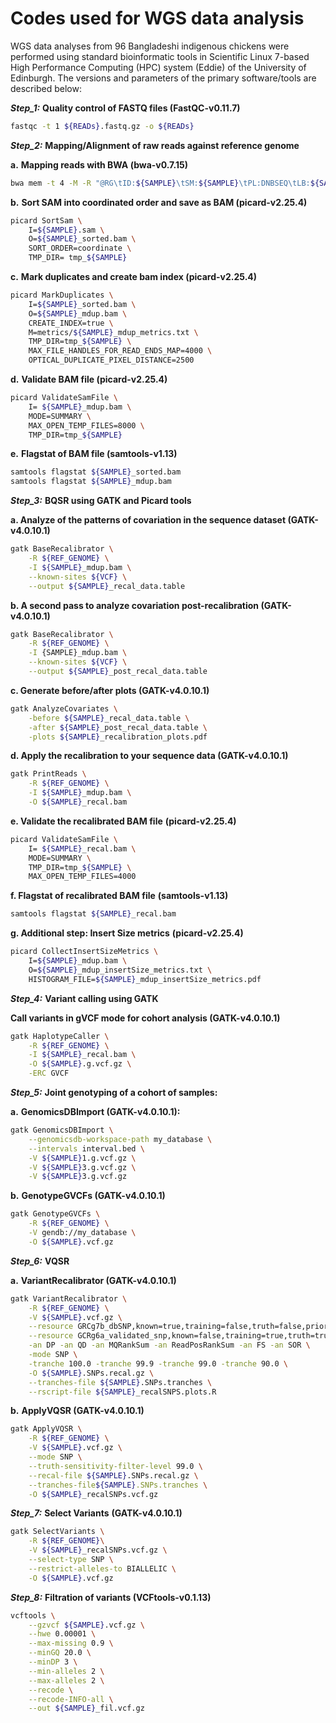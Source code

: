 # **Codes used for WGS data analysis**

WGS data analyses from 96 Bangladeshi indigenous chickens were performed using standard bioinformatic tools in Scientific Linux 7-based High Performance Computing (HPC) system (Eddie) of the University of Edinburgh. The versions and parameters of the primary software/tools are described below:

**_Step_1:_** **Quality control of FASTQ files (FastQC-v0.11.7)**

```sh
fastqc -t 1 ${READs}.fastq.gz -o ${READs}
```



**_Step_2:_** **Mapping/Alignment of raw reads against reference genome**

**a.** **Mapping reads with BWA (bwa-v0.7.15)**

```sh
bwa mem -t 4 -M -R "@RG\tID:${SAMPLE}\tSM:${SAMPLE}\tPL:DNBSEQ\tLB:${SAMPLE}\tPU:unkn-0.0" ${REF_GENOME} ${READS_1} ${READS_2} > ${SAMPLE}.sam
```

**b.** **Sort SAM into coordinated order and save as BAM (picard-v2.25.4)**

```sh
picard SortSam \
    I=${SAMPLE}.sam \
    O=${SAMPLE}_sorted.bam \
    SORT_ORDER=coordinate \
    TMP_DIR= tmp_${SAMPLE}
```

**c.** **Mark duplicates and create bam index (picard-v2.25.4)**

```sh
picard MarkDuplicates \
    I=${SAMPLE}_sorted.bam \
    O=${SAMPLE}_mdup.bam \
    CREATE_INDEX=true \
    M=metrics/${SAMPLE}_mdup_metrics.txt \
    TMP_DIR=tmp_${SAMPLE} \
    MAX_FILE_HANDLES_FOR_READ_ENDS_MAP=4000 \
    OPTICAL_DUPLICATE_PIXEL_DISTANCE=2500
```

**d.** **Validate BAM file (picard-v2.25.4)**

```sh
picard ValidateSamFile \
    I= ${SAMPLE}_mdup.bam \
    MODE=SUMMARY \
    MAX_OPEN_TEMP_FILES=8000 \
    TMP_DIR=tmp_${SAMPLE}
```

**e.** **Flagstat of BAM file (samtools-v1.13)**

```sh
samtools flagstat ${SAMPLE}_sorted.bam
samtools flagstat ${SAMPLE}_mdup.bam
```





**_Step_3:_** **BQSR using GATK and Picard tools**

**a. Analyze of the patterns of covariation in the sequence dataset (GATK-v4.0.10.1)**

```sh
gatk BaseRecalibrator \
    -R ${REF_GENOME} \
    -I ${SAMPLE}_mdup.bam \
    --known-sites ${VCF} \
    --output ${SAMPLE}_recal_data.table
```

**b. A second pass to analyze covariation post-recalibration (GATK-v4.0.10.1)**

```sh
gatk BaseRecalibrator \
    -R ${REF_GENOME} \
    -I {SAMPLE}_mdup.bam \
    --known-sites ${VCF} \
    --output ${SAMPLE}_post_recal_data.table
```

**c. Generate before/after plots (GATK-v4.0.10.1)**

```sh
gatk AnalyzeCovariates \
    -before ${SAMPLE}_recal_data.table \
    -after ${SAMPLE}_post_recal_data.table \
    -plots ${SAMPLE}_recalibration_plots.pdf
```

**d. Apply the recalibration to your sequence data (GATK-v4.0.10.1)**

```sh
gatk PrintReads \
    -R ${REF_GENOME} \
    -I ${SAMPLE}_mdup.bam \
    -O ${SAMPLE}_recal.bam
```

**e. Validate the recalibrated BAM file** **(picard-v2.25.4)**

```sh
picard ValidateSamFile \
    I= ${SAMPLE}_recal.bam \
    MODE=SUMMARY \
    TMP_DIR=tmp_${SAMPLE} \
    MAX_OPEN_TEMP_FILES=4000
```

**f. Flagstat of recalibrated BAM file** **(samtools-v1.13)**

```sh
samtools flagstat ${SAMPLE}_recal.bam
```

**g. Additional step: Insert Size metrics** **(picard-v2.25.4)**

```sh
picard CollectInsertSizeMetrics \
    I=${SAMPLE}_mdup.bam \
    O=${SAMPLE}_mdup_insertSize_metrics.txt \
    HISTOGRAM_FILE=${SAMPLE}_mdup_insertSize_metrics.pdf
```





**_Step_4:_** **Variant calling using GATK**

**Call variants in gVCF mode for cohort analysis (GATK-v4.0.10.1)**

```sh
gatk HaplotypeCaller \
    -R ${REF_GENOME} \
    -I ${SAMPLE}_recal.bam \
    -O ${SAMPLE}.g.vcf.gz \
    -ERC GVCF
```



**_Step_5:_** **Joint genotyping of a cohort of samples:**

**a.** **GenomicsDBImport (GATK-v4.0.10.1):**

```sh
gatk GenomicsDBImport \
    --genomicsdb-workspace-path my_database \
    --intervals interval.bed \
    -V ${SAMPLE}1.g.vcf.gz \
    -V ${SAMPLE}3.g.vcf.gz \
    -V ${SAMPLE}3.g.vcf.gz
```

**b.** **GenotypeGVCFs (GATK-v4.0.10.1)**

```sh
gatk GenotypeGVCFs \
    -R ${REF_GENOME} \
    -V gendb://my_database \
    -O ${SAMPLE}.vcf.gz
```



**_Step_6:_** **VQSR**

**a.** **VariantRecalibrator (GATK-v4.0.10.1)**

```sh
gatk VariantRecalibrator \
    -R ${REF_GENOME} \
    -V ${SAMPLE}.vcf.gz \
    --resource GRCg7b_dbSNP,known=true,training=false,truth=false,prior=2.0:${KNOWNVAR} \
    --resource GCRg6a_validated_snp,known=false,training=true,truth=true,prior=12.0:${TRUEVAR} \
    -an DP -an QD -an MQRankSum -an ReadPosRankSum -an FS -an SOR \
    -mode SNP \
    -tranche 100.0 -tranche 99.9 -tranche 99.0 -tranche 90.0 \
    -O ${SAMPLE}.SNPs.recal.gz \
    --tranches-file ${SAMPLE}.SNPs.tranches \
    --rscript-file ${SAMPLE}_recalSNPS.plots.R
```



**b.** **ApplyVQSR (GATK-v4.0.10.1)**

```sh
gatk ApplyVQSR \
    -R ${REF_GENOME} \
    -V ${SAMPLE}.vcf.gz \
    --mode SNP \
    --truth-sensitivity-filter-level 99.0 \
    --recal-file ${SAMPLE}.SNPs.recal.gz \
    --tranches-file${SAMPLE}.SNPs.tranches \
    -O ${SAMPLE}_recalSNPs.vcf.gz
```



**_Step_7:_** **Select Variants** **(GATK-v4.0.10.1)**

```sh
gatk SelectVariants \
    -R ${REF_GENOME}\
    -V ${SAMPLE}_recalSNPs.vcf.gz \
    --select-type SNP \
    --restrict-alleles-to BIALLELIC \
    -O ${SAMPLE}.vcf.gz
```



**_Step_8:_** **Filtration of variants (VCFtools-v0.1.13)**

```sh
vcftools \
    --gzvcf ${SAMPLE}.vcf.gz \
    --hwe 0.00001 \
    --max-missing 0.9 \
    --minGQ 20.0 \
    --minDP 3 \
    --min-alleles 2 \
    --max-alleles 2 \
    --recode \
    --recode-INFO-all \
    --out ${SAMPLE}_fil.vcf.gz
```

